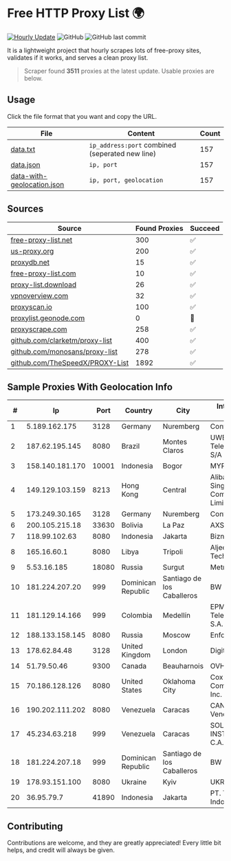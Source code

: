 
# Free HTTP Proxy List 🌍

[![Hourly Update](https://github.com/mertguvencli/http-proxy-list/actions/workflows/main.yml/badge.svg?branch=main)](https://github.com/mertguvencli/http-proxy-list/actions/workflows/main.yml)
![GitHub](https://img.shields.io/github/license/mertguvencli/http-proxy-list)
![GitHub last commit](https://img.shields.io/github/last-commit/mertguvencli/http-proxy-list)

It is a lightweight project that hourly scrapes lots of free-proxy sites, validates if it works, and serves a clean proxy list.


> Scraper found **3511** proxies at the latest update. Usable proxies are below.

## Usage

Click the file format that you want and copy the URL.


|File|Content|Count|
|----|-------|-----|
|[data.txt](https://raw.githubusercontent.com/mertguvencli/http-proxy-list/main/proxy-list/data.txt)|`ip_address:port` combined (seperated new line)|157|
|[data.json](https://raw.githubusercontent.com/mertguvencli/http-proxy-list/main/proxy-list/data.json)|`ip, port`|157|
|[data-with-geolocation.json](https://raw.githubusercontent.com/mertguvencli/http-proxy-list/main/proxy-list/data-with-geolocation.json)|`ip, port, geolocation`|157|

## Sources

|Source|Found Proxies|Succeed|
|------|-------------|-------|
|[free-proxy-list.net](https://free-proxy-list.net)|300|✅|
|[us-proxy.org](https://www.us-proxy.org)|200|✅|
|[proxydb.net](http://proxydb.net)|15|✅|
|[free-proxy-list.com](https://free-proxy-list.com/?page=&port=&type%5B%5D=http&type%5B%5D=https&up_time=0&search=Search)|10|✅|
|[proxy-list.download](https://www.proxy-list.download/HTTP)|26|✅|
|[vpnoverview.com](https://vpnoverview.com/privacy/anonymous-browsing/free-proxy-servers)|32|✅|
|[proxyscan.io](https://www.proxyscan.io)|100|✅|
|[proxylist.geonode.com](https://proxylist.geonode.com/api/proxy-list?limit=300&page=1&sort_by=lastChecked&sort_type=desc&protocols=http,https)|0|🚫|
|[proxyscrape.com](https://api.proxyscrape.com/v2/?request=displayproxies&protocol=http&timeout=10000&country=all&ssl=all&anonymity=all)|258|✅|
|[github.com/clarketm/proxy-list](https://raw.githubusercontent.com/clarketm/proxy-list/master/proxy-list-raw.txt)|400|✅|
|[github.com/monosans/proxy-list](https://raw.githubusercontent.com/monosans/proxy-list/main/proxies/http.txt)|278|✅|
|[github.com/TheSpeedX/PROXY-List](https://raw.githubusercontent.com/TheSpeedX/PROXY-List/master/http.txt)|1892|✅|


## Sample Proxies With Geolocation Info

|#|Ip|Port|Country|City|Internet Service Provider|
|-|--|----|-------|----|-------------------------|
|1|5.189.162.175|3128|Germany|Nuremberg|Contabo GmbH|
|2|187.62.195.145|8080|Brazil|Montes Claros|UWBR VOX Telecomunicações S/A|
|3|158.140.181.170|10001|Indonesia|Bogor|MYREPUBLIC|
|4|149.129.103.159|8213|Hong Kong|Central|Alibaba.com Singapore E-Commerce Private Limited|
|5|173.249.30.165|3128|Germany|Nuremberg|Contabo GmbH|
|6|200.105.215.18|33630|Bolivia|La Paz|AXS Bolivia S. A.|
|7|118.99.102.63|8080|Indonesia|Jakarta|Biznet Metronet|
|8|165.16.60.1|8080|Libya|Tripoli|Aljeel Aljadeed For Technology|
|9|5.53.16.185|18080|Russia|Surgut|Metroset Ltd|
|10|181.224.207.20|999|Dominican Republic|Santiago de los Caballeros|BW TELECOM|
|11|181.129.14.166|999|Colombia|Medellín|EPM Telecomunicaciones S.A. E.S.P.|
|12|188.133.158.145|8080|Russia|Moscow|Enforta-MSK|
|13|178.62.84.48|3128|United Kingdom|London|DigitalOcean, LLC|
|14|51.79.50.46|9300|Canada|Beauharnois|OVH SAS|
|15|70.186.128.126|8080|United States|Oklahoma City|Cox Communications Inc.|
|16|190.202.111.202|8080|Venezuela|Caracas|CANTV Servicios, Venezuela|
|17|45.234.63.218|999|Venezuela|Caracas|SOLUCIONES INSTALRED CH&C C.A.|
|18|181.224.207.18|999|Dominican Republic|Santiago de los Caballeros|BW TELECOM|
|19|178.93.151.100|8080|Ukraine|Kyiv|UKRTELECOM|
|20|36.95.79.7|41890|Indonesia|Jakarta|PT. Telekomunikasi Indonesia|



## Contributing

Contributions are welcome, and they are greatly appreciated! Every
little bit helps, and credit will always be given.

